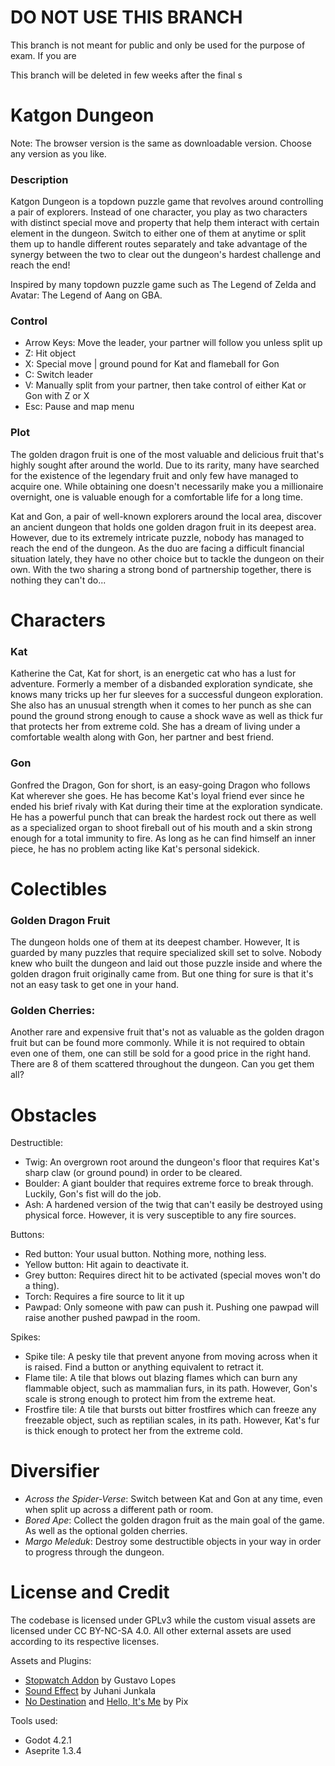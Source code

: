 # DO NOT USE THIS BRANCH
This branch is not meant for public and only be used for the purpose of exam. If you are 

This branch will be deleted in few weeks after the final s

# Katgon Dungeon
Note: The browser version is the same as downloadable version. Choose any version as you like.

### Description
Katgon Dungeon is a topdown puzzle game that revolves around controlling a pair of explorers. Instead of one character, you play as two characters with distinct special move and property that help them interact with certain element in the dungeon. Switch to either one of them at anytime or split them up to handle different routes separately and take advantage of the synergy between the two to clear out the dungeon's hardest challenge and reach the end!

Inspired by many topdown puzzle game such as The Legend of Zelda and Avatar: The Legend of Aang on GBA.

### Control
- Arrow Keys: Move the leader, your partner will follow you unless split up
- Z: Hit object
- X: Special move | ground pound for Kat and flameball for Gon
- C: Switch leader
- V: Manually split from your partner, then take control of either Kat or Gon with Z or X
- Esc: Pause and map menu

### Plot
The golden dragon fruit is one of the most valuable and delicious fruit that's highly sought after around the world. Due to its rarity, many have searched for the existence of the legendary fruit and only few have managed to acquire one. While obtaining one doesn't necessarily make you a millionaire overnight, one is valuable enough for a comfortable life for a long time.

Kat and Gon, a pair of well-known explorers around the local area, discover an ancient dungeon that holds one golden dragon fruit in its deepest area. However, due to its extremely intricate puzzle, nobody has managed to reach the end of the dungeon. As the duo are facing a difficult financial situation lately, they have no other choice but to tackle the dungeon on their own. With the two sharing a strong bond of partnership together, there is nothing they can't do...

# Characters
### Kat
Katherine the Cat, Kat for short, is an energetic cat who has a lust for adventure. Formerly a member of a disbanded exploration syndicate, she knows many tricks up her fur sleeves for a successful dungeon exploration. She also has an unusual strength when it comes to her punch as she can pound the ground strong enough to cause a shock wave as well as thick fur that protects her from extreme cold. She has a dream of living under a comfortable wealth along with Gon, her partner and best friend.

### Gon
Gonfred the Dragon, Gon for short, is an easy-going Dragon who follows Kat wherever she goes. He has become Kat's loyal friend ever since he ended his brief rivaly with Kat during their time at the exploration syndicate. He has a powerful punch that can break the hardest rock out there as well as a specialized organ to shoot fireball out of his mouth and a skin strong enough for a total immunity to fire. As long as he can find himself an inner piece, he has no problem acting like Kat's personal sidekick.

# Colectibles
### Golden Dragon Fruit
The dungeon holds one of them at its deepest chamber. However, It is guarded by many puzzles that require specialized skill set to solve. Nobody knew who built the dungeon and laid out those puzzle inside and where the golden dragon fruit originally came from. But one thing for sure is that it's not an easy task to get one in your hand.

### Golden Cherries:
Another rare and expensive fruit that's not as valuable as the golden dragon fruit but can be found more commonly. While it is not required to obtain even one of them, one can still be sold for a good price in the right hand. There are 8 of them scattered throughout the dungeon. Can you get them all?

# Obstacles
Destructible:
- Twig: An overgrown root around the dungeon's floor that requires Kat's sharp claw (or ground pound) in order to be cleared.
- Boulder: A giant boulder that requires extreme force to break through. Luckily, Gon's fist will do the job.
- Ash: A hardened version of the twig that can't easily be destroyed using physical force. However, it is very susceptible to any fire sources.

Buttons:
- Red button: Your usual button. Nothing more, nothing less.
- Yellow button: Hit again to deactivate it.
- Grey button: Requires direct hit to be activated (special moves won't do a thing).
- Torch: Requires a fire source to lit it up
- Pawpad: Only someone with paw can push it. Pushing one pawpad will raise another pushed pawpad in the room.

Spikes:
- Spike tile: A pesky tile that prevent anyone from moving across when it is raised. Find a button or anything equivalent to retract it.
- Flame tile: A tile that blows out blazing flames which can burn any flammable object, such as mammalian furs, in its path. However, Gon's scale is strong enough to protect him from the extreme heat. 
- Frostfire tile: A tile that bursts out bitter frostfires which can freeze any freezable object, such as reptilian scales, in its path. However, Kat's fur is thick enough to protect her from the extreme cold.

# Diversifier
- *Across the Spider-Verse*: Switch between Kat and Gon at any time, even when split up across a different path or room.
- *Bored Ape*: Collect the golden dragon fruit as the main goal of the game. As well as the optional golden cherries.
- *Margo Meleduk*: Destroy some destructible objects in your way in order to progress through the dungeon.

# License and Credit
The codebase is licensed under GPLv3 while the custom visual assets are licensed under CC BY-NC-SA 4.0. All other external assets are used according to its respective licenses.

Assets and Plugins:
- [Stopwatch Addon](https://github.com/GuaraProductions/Stopwatch) by Gustavo Lopes
- [Sound Effect](https://opengameart.org/content/512-sound-effects-8-bit-style) by Juhani Junkala
- [No Destination](https://www.youtube.com/watch?v=UaNy8dhnJb4) and [Hello, It's Me](https://www.youtube.com/watch?v=xu7cFtkwz1g) by Pix

Tools used:
- Godot 4.2.1
- Aseprite 1.3.4

